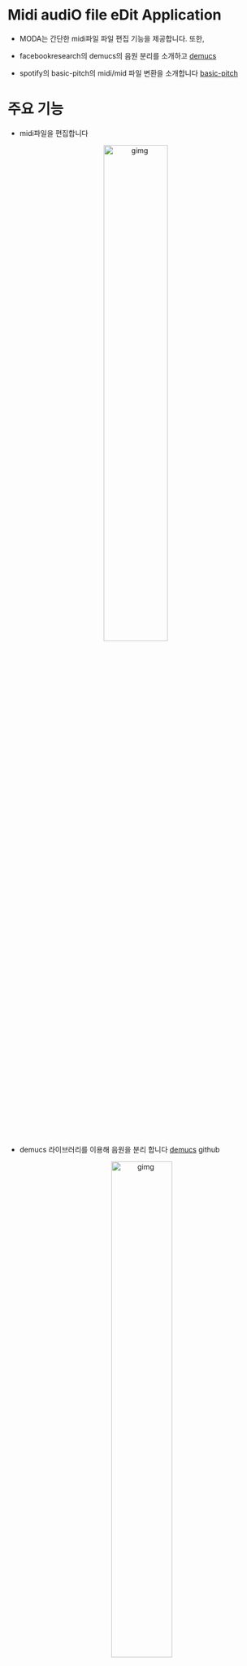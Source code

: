 # Midi audiO file eDit Application

* MODA는 간단한 midi파일 파일 편집 기능을 제공합니다. 또한,

* facebookresearch의 demucs의 음원 분리를 소개하고 [demucs](https://github.com/facebookresearch/demucs) 

* spotify의 basic-pitch의 midi/mid 파일 변환을 소개합니다 [basic-pitch](https://github.com/spotify/basic-pitch) 

  

# 주요 기능

* midi파일을 편집합니다

<p align="center">
<img src="./img/주요기능1.png" alt="gimg" width="50%" />
</p>

* demucs 라이브러리를 이용해 음원을 분리 합니다 [demucs](https://github.com/facebookresearch/demucs) github

  <p align="center">
  <img src="./img/주요기능2.png" alt="gimg" width="50%" />
  </p>

* basic-pitch 라이브러리를 이용해 음악파일을 midi 파일로 변환합니다 [basic-pitch](https://github.com/spotify/basic-pitch) github

  <p align="center">
  <img src="./img/주요기능3.png" alt="gimg" width="50%" />
  </p>



# 실행 방법

이 프로젝트는 demucs와 basic-pitch 라이브러리의 용량이 매우 커서 

모두 합치면 2~3 GB크기가 되기 때문에 두 부분으로 나눴습니다

(윈도우 11에서 만든 것이므로 다른 os나 다른 버전에는 실행되지 않을 수 있습니다)

* MID/MIDI 파일 편집기
* 음원분리와 mid로 변환



# 실행 방법1 MID/MIDI 파일 편집기 설치

이 프로그램은 sys, PyQt5, numpy, threading, [pretty_midi](https://github.com/craffel/pretty-midi), [sounddevice](https://python-sounddevice.readthedocs.io/en/0.4.6/)라이브러리를 사용합니다

version : Python (3.11.2), PyQt5 (5.15.10), numpy (1.26.2), pretty-midi (0.2.10), sounddevice (0.4.6)()



### 1 실행파일 다운로드 받기 : 오른쪽 Releases에서 다운로드 받을 수 있습니다

* Releases에서 midi_editor_v1.zip 다운 받고 압축 풀기
  [release](https://github.com/momokaP/MODA/releases/tag/v0.0.1)

* 압축 푼 파일을 실행

  <p align="center">
  <img src="./img/실행파일 실행1.png" alt="gimg" width="50%" />
  </p>

  <p align="center">
  <img src="./img/실행파일 실행2.png" alt="gimg" width="50%" />
  </p>

  <p align="center">
  <img src="./img/실행파일 실행3.png" alt="gimg" width="50%" />
  </p>
  
  

### 2 실행파일의 바이러스를 의심해서 라이브러리 설치하고 midi_editor.py다운 받아서 실행하기

* python이 설치된 상태라고 가정합니다 python이 설치되지 않았다면 [https://www.python.org/](https://www.python.org/)에서 설치 가능합니다
  (cmd에서 원활히 쓸 수 있도록 설치 할 때 'Add python.exe to PATH' 를 체크해줍니다) (제 개발 환경은 3.11.2 버전입니다)
  midi_editor_v1.py 다운 받기 [release](https://github.com/momokaP/MODA/releases/tag/v0.0.1)

* 라이브러리들 설치하기 ( sys, threading은 표준 라이브러리, 만약 없다면 pip install 해서 설치하기)

  ```
  pip install PyQt5
  ```

  ```
  pip install pretty_midi
  ```

  ```
  pip install sounddevice
  ```

  ```
  pip install numpy
  ```

  (파이썬 버전이 다른 경우 ModuleNotFoundError: No module named 'pkg_resources'라는 오류가 뜨는데)
  (이때에는 pip install setuptools 를 해줍니다 pretty_midi의 종속성 문제인듯 합니다)

  명령 프롬프트로 라이브러리들을 설치 한 후 midi_editor_v1.py을 클릭해서 실행하거나 명령 프롬프트에서 실행

  

  예시) 

  필요한 라이브러리가 없는 환경에서 실행하면 이렇게 나온다 ( 가상환경으로 예시를 들어봤다 )

  <p align="center">
  <img src="./img/라이브러리부터 설치 예제1.png" alt="gimg" width="50%" />
  </p>

  라이브러리 설치 후 실행한 결과

  <p align="center">
  <img src="./img/라이브러리부터 설치 예제2.png" alt="gimg" width="50%" />
  </p>



# 실행 방법2 음원분리와 mid로 변환 설치

이 프로그램은 sys, PyQt5, demucs, basic_pitch 라이브러리를 사용합니다

version : Python (3.11.2), PyQt5 (5.15.10), demucs (4.0.1), basic_pitch (0.2.6)
 
이 프로그램은 실행 파일로 만들면 용량도 크고 ( 2.5GB 정도 ) 충돌도 많이 있기 때문에

 라이브러리를 설치하고 extract_convert.py을 다운 받아서 실행해주시기 바랍니다

 [release](https://github.com/momokaP/MODA/releases/tag/v0.0.1)


### 1 라이브러리 설치하고 extract_convert.py다운 받아서 실행하기

* python이 설치된 상태라고 가정합니다 python이 설치되지 않았다면 [https://www.python.org/](https://www.python.org/)에서 설치 가능합니다
  (cmd에서 원활히 쓸 수 있도록 설치 할 때 'Add python.exe to PATH' 를 체크해줍니다) (제 개발 환경은 3.11.2 버전입니다)
  
  demucs, basic-pitch 라이브러리가 python에서 잘 설치되지 않을 수 있습니다
  그때에는 anaconda를 설치하고 anaconda pormpt로 설치해보십시오 (제 개발환경은 anaconda Python 3.11.5입니다) [https://www.anaconda.com/download](https://www.anaconda.com/download)
  
  
  extract_convert.py 다운 받기 [release](https://github.com/momokaP/MODA/releases/tag/v0.0.1)

* 라이브러리들 설치하기 ( sys는 표준 라이브러리, 만약 없다면 pip install 해서 설치하기)

  ```
  pip install PyQt5
  ```

  ```
  pip install demucs
  ```

  ```
  pip install basic-pitch
  ```

  설치가 꽤 오래 걸릴 겁니다

  

  예시) 

  필요한 라이브러리가 없는 환경에서 실행하면 이렇게 나온다 ( 가상환경으로 예시를 들어봤다 )

  <p align="center">
  <img src="./img/라이브러리부터 설치 예제2_1.png" alt="gimg" width="50%" />
  </p>

  라이브러리 설치 후 실행한 결과

  <p align="center">
  <img src="./img/라이브러리부터 설치 예제2_2.png" alt="gimg" width="50%" />
  </p>



# 상세 기능

# 상세 기능1 MID/MIDI 파일 편집기로 MID파일 편집하기



먼저 [MIDI는 무엇인가?](https://ko.wikipedia.org/wiki/MIDI) 

간단히 말자하면 음악 및 음악 장치 간에 정보를 전송하기 위한 규약이며, MID/MIDI 파일은 실제 음악 소리 자체를 저장하는 것이 아니라, 음악을 생성하는 데 필요한 정보를 담고 있는 파일 형식입니다



MID/MIDI 파일 듣거나 다운받는 사이트  ->  [https://bitmidi.com/](https://bitmidi.com/)



MID/MIDI 파일 편집기로 위 사이트에서  다운로드 한

' Wii Channels - Mii Channel.mid ' 파일로 사용방법을 알려드리겠습니다

파일 링크 : [https://bitmidi.com/wii-channels-mii-channel-mid](https://bitmidi.com/wii-channels-mii-channel-mid)



* MID/MIDI파일 시각화

  1. Load and Visualize MIDI 버튼 누르기

     <p align="center">
     <img src="./img/me1.png" alt="gimg" width="50%" />
     </p>

  2.  파일 선택 후 열기 버튼 누르기

     <p align="center">
     <img src="./img/me2.png" alt="gimg" width="50%" />
     </p>

  3. MIDI 파일 표시       

     <p align="center">
     <img src="./img/me3.png" alt="gimg" width="50%" />
     </p>

     이제 MID/MIDI 파일을 시각화한 결과를 볼 수 있습니다

     노란색으로 표시된 부분은 음(노트)이 위치한 곳이고 

     x축 방향으로는 시간길이, y축 방향으로는 음(노트)의 종류를 나타냅니다

     맨 왼쪽에는 음(노트)이 어떤 음(노트)인지 알려줍니다 

     1초 간격마다 검은색 세로선이 있습니다
     
     마우스를 움직이면 빨간색 네모로 표시한 곳 안에
     
     현재 마우스가 어느 시간에 있는지, 어느 음(노트)에 있는지 알려줍니다
     
     


* MID/MIDI 파일 재생하기
  
  https://github.com/momokaP/MODA/assets/144106144/3c36de8d-668e-4885-9964-39c504947a84
  
  음질이 좋진 않지만 
  
  Play버튼을 눌러서 MID/MIDI 파일 재생이 가능합니다. 멈추려면 Stop버튼을 누릅니다.
  
  Play버튼을 누르면 검은 수직선이 시간에 따라서 움직이고 가로 스크롤도 따라서 움직입니다
  
  가로 스크롤을 만졌다면 수직선에 따라서 움직이는 것을 멈춥니다
  
  ( 가로 창 크기조절을 하면 수직선이 느려집니다 )
  
  


* MID/MIDI 파일 편집, 저장

  

  1. 음(노트) 지우기

     Modify 버튼을 누르고 Start Time과 End Time, start Note와 end Note 입력한 뒤

     Volume을 0으로 하고 Modify! 버튼을 누르면 음(노트)가 삭제 됩니다

     표시된 음(노트)을 클릭하면 자동으로 Time, Note가 입력됩니다

     https://github.com/momokaP/MODA/assets/144106144/2965ceda-510e-4f66-aea7-79a72b9f50e9

     

  2. 음(노트) 수정하기

     Modify 버튼을 누르고 Start Time과 End Time, start Note와 end Note 입력한 뒤

     Volume을 0이 아닌 값으로 하고 Modify! 버튼을 누르면 음(노트)이 변경, 추가 됩니다

     https://github.com/momokaP/MODA/assets/144106144/c181db56-17e7-48ae-a49f-76492b934f33


  3. 결과 듣기

     https://github.com/momokaP/MODA/assets/144106144/ee182e3e-5a66-4a6f-9587-9108795e0570


  4. 저장하기

     Convert 버튼을 누르고 저장할 폴더와 저장할 파일명를 입력한뒤 저장 버튼을 누릅니다

     https://github.com/momokaP/MODA/assets/144106144/56d1af0b-11c6-4671-ba42-48a40adc9366

     
* 피아노

  Piano 버튼을 누르면 피아노 건반이 나옵니다

  각 음(노트)에 해당하는 버튼을 누르면 소리가 나오고 옥타브를 변환할 수 있습니다

  MID/MIDI파일을 수정 하면서 이게 어떤 음(노트)인지 듣고 싶을 때 쓰면 유용할겁니다

  https://github.com/momokaP/MODA/assets/144106144/36d5a443-a124-4550-aea9-35df734d56bc



# 상세 기능2 음원분리와 mid로 변환으로 음악파일의 음원을 분리하고 mid 파일로 변환하기

  * mid/midi 파일로 변환하기

    

    mid/midi파일로 변환하는데 사용하는 라이브러리인 basic-pitch는 

    단일 악기나 목소리가 있는 음악 파일을 변환해야 결과가 잘 나옵니다

    여러 악기가 함께 연주하거나 여러 목소리가 있는 음악 파일을 변환하면 음이 여기저기에 있게 될 겁니다
    
    콘솔 창에 basic-pitch가 제공하는 음원 분리 진행 상황이 표시됩니다
    

    

    1. ' mp3 파일을 midi파일로 변환 ' 탭을 누릅니다

       <p align="center">
       <img src="./img/변환.png" alt="gimg" width="50%" />
       </p>
       

    2. midi로 변환할 파일과 파일을 저장할 폴더를 선택 한뒤 midi로 변환 버튼을 누릅니다

       여기서 예제로 'SE_07_16_아코디언 시골길 밝은 효과음' 을 사용합니다

       SE_07_16_아코디언 시골길 밝은 효과음 / CC BY 라이선스  

       출처 : [https://gongu.copyright.or.kr/gongu/wrt/wrt/view.do?wrtSn=13355408&menuNo=200020](https://gongu.copyright.or.kr/gongu/wrt/wrt/view.do?wrtSn=13355408&menuNo=200020)

       <video  src="./video/변환.mp4"  controls> 대체텍스트 </video>

       

    3. basic-pitch로 음악파일을 mid/midi 파일로 변환하면 

       나름 음을 잘 나타내지만 완벽하게 mid/midi 파일로 변환하진 못합니다 

       위의 예시를 봐도 길게 연주되어야 하는 음이 여러번 나눠져서 연주됩니다

       따라서 MID/MIDI 파일 편집기로 자연스럽게 편집 하는 예시를 보여드리겠습니다

       https://github.com/momokaP/MODA/assets/144106144/94e1552d-4a6b-4e1c-8dde-05393cfc5ccc


       수정된 결과 들어보기 

       https://github.com/momokaP/MODA/assets/144106144/267bc73f-fdbe-4cad-8087-78edd62d578f


  * 음원분리하기

    1.  음원 분리 탭을 누릅니다

       <p align="center">
       <img src="./img/me13.png" alt="gimg" width="50%" />
       </p>

    2.  음원 분리할 파일과 음원 분리할 파일을 저장할 폴더를 선택하고 음원분리 버튼을 누릅니다

       

        음원을 분리하면 htdemucs_6s라는 폴더가 생성되고 

        그 폴더 안에 음원 분리할 파일이름의 폴더가 생성되고

        그 폴더 안에 bass, drums, guitar, other, piano, vocals가 mp3형식으로 저장됩니다
    
        음원 분리는 시간이 오래걸립니다 콘솔 창에 demucs가 제공하는 음원 분리 진행 상황이 표시됩니다
        
       

        여기서 예제로 'YEAH', 'SE_01_03_신나는 펑키 아웃트로' 를 사용합니다

        YEAH / 기증저작물-자유이용 / 저작자명 : 김재영

        출처 : [https://gongu.copyright.or.kr/gongu/wrt/wrt/view.do?wrtSn=13073772&menuNo=200020](https://gongu.copyright.or.kr/gongu/wrt/wrt/view.do?wrtSn=13073772&menuNo=200020)

        SE_01_03_신나는 펑키 아웃트로 /  CC BY 라이선스

        출처 : [https://gongu.copyright.or.kr/gongu/wrt/wrt/view.do?wrtSn=13355275&menuNo=200020](https://gongu.copyright.or.kr/gongu/wrt/wrt/view.do?wrtSn=13355275&menuNo=200020)

        https://github.com/momokaP/MODA/assets/144106144/d855f4ee-316a-47eb-9a4b-f04e1e2a1d14

    4.  결과를 들어봅시다
        ### SE_01_03_신나는 펑키 아웃트로

        bass
        
        https://github.com/momokaP/MODA/assets/144106144/25430136-f28d-49cd-8c31-c347ef15b2fd

        drums
   
        https://github.com/momokaP/MODA/assets/144106144/0ba48bfc-8741-4294-95c2-255f59660830
        
        guitar
   
        https://github.com/momokaP/MODA/assets/144106144/6bafe92e-ba58-48be-9c6f-a170475f2e12

        other
   
        https://github.com/momokaP/MODA/assets/144106144/ca3e8ff8-af45-42d8-9b97-004da9349cb7
   
        piano
   
        https://github.com/momokaP/MODA/assets/144106144/ab6a45bb-8458-49e1-aacd-809524d356d2

        vocals
   
        https://github.com/momokaP/MODA/assets/144106144/2d8f58e4-d885-4ee4-8754-52305d6fb5fa

        ### YEAH

        bass
   
        https://github.com/momokaP/MODA/assets/144106144/1df4d65d-a558-4fb2-b199-2749e7655bfc
   
        drums
   
        https://github.com/momokaP/MODA/assets/144106144/627d0c52-d804-4d3e-9609-0db00e9bc3cd
        
        guitar
   
        https://github.com/momokaP/MODA/assets/144106144/4e199eb4-70b7-46f3-bade-b33e68a1d267
   
        other
   
        https://github.com/momokaP/MODA/assets/144106144/cd271093-71ae-4169-be54-273c625f2b4f

        piano
   
        https://github.com/momokaP/MODA/assets/144106144/79246e9a-da98-4918-b461-360ed03d9650

        vocals

        https://github.com/momokaP/MODA/assets/144106144/9f5df94c-3b9a-4b93-aa3d-2a546368e471
     

# 상세 기능3 응용

이제 mid/midi파일을 편집할 수 있고, mid파일로 변환할 수 있고, 음원을 분리할 수 있습니다

그러면  'SE_01_03_신나는 펑키 아웃트로'의 음원을 분리해서 나온 

guitar의 음이 어떻게 이루어져 있는지 알아봅시다



1.  'SE_01_03_신나는 펑키 아웃트로' guitar를 mid/midi로 변환합니다

   https://github.com/momokaP/MODA/assets/144106144/261bd76a-7e41-4e3b-8be0-bab87164f3b0

2. 튀는 음들을 없애서 자연스럽게 수정합니다

   https://github.com/momokaP/MODA/assets/144106144/8d47ba9b-89cd-4186-ac77-16920707962a

3. 결과 듣기

   https://github.com/momokaP/MODA/assets/144106144/3a13e7d9-1084-4c88-8f47-5a43d5a1771a


# 라이센스

GPL-3.0 license

   

